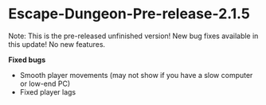 # Escape-Dungeon-Pre-release-2.1.5
Note: This is the pre-released unfinished version!
New bug fixes available in this update! No new features.

**Fixed bugs**
 - Smooth player movements (may not show if you have a slow computer or low-end PC)
 - Fixed player lags
